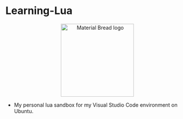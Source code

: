 # Learning-Lua

<p align="center">
  <img width="200" src="https://user-images.githubusercontent.com/67494727/172036712-305b5388-ce43-45a8-a68a-44b79c1bbe08.png" alt="Material Bread logo">
</p>

- My personal lua sandbox for my Visual Studio Code environment on Ubuntu. 
